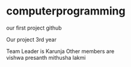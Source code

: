 # computerprogramming
our first project github

Our project 3rd year 

Team Leader is Karunja
Other members are<br>
 vishwa
 presanth
 mithusha
 lakmi
